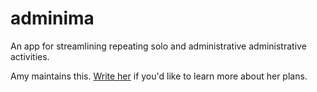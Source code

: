 # adminima

An app for streamlining repeating solo and administrative administrative activities.

Amy maintains this. [Write her](mailto:ajko@uw.edu) if you'd like to learn more about her plans.
